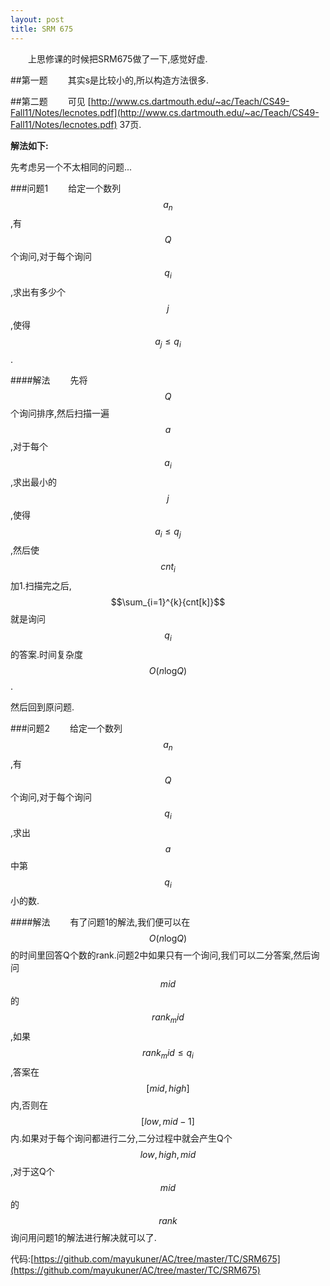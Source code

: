 ```yaml
---
layout: post
title: SRM 675
---
```


&emsp;&emsp;上思修课的时候把SRM675做了一下,感觉好虚.

##第一题
&emsp;&emsp;其实s是比较小的,所以构造方法很多.

##第二题
&emsp;&emsp;可见 [http://www.cs.dartmouth.edu/~ac/Teach/CS49-Fall11/Notes/lecnotes.pdf](http://www.cs.dartmouth.edu/~ac/Teach/CS49-Fall11/Notes/lecnotes.pdf) 37页.

**解法如下:**

先考虑另一个不太相同的问题...

###问题1
&emsp;&emsp;给定一个数列$${a_n}$$,有$$Q$$个询问,对于每个询问$$q_i$$,求出有多少个$$j$$,使得$$a_j \leq q_i$$.

####解法
&emsp;&emsp;先将$$Q$$个询问排序,然后扫描一遍$$a$$,对于每个$$a_i$$,求出最小的$$j$$,使得$$a_i \leq q_j$$,然后使$$cnt_i$$加1.扫描完之后,$$\sum_{i=1}^{k}{cnt[k]}$$就是询问$$q_i$$的答案.时间复杂度$$O(n\log_{} Q)$$.

然后回到原问题.

###问题2
&emsp;&emsp;给定一个数列$${a_n}$$,有$$Q$$个询问,对于每个询问$$q_i$$,求出$$a$$中第$$q_i$$小的数.

####解法
&emsp;&emsp;有了问题1的解法,我们便可以在$$O(n \log_{} Q)$$的时间里回答Q个数的rank.问题2中如果只有一个询问,我们可以二分答案,然后询问$$mid$$的$$rank_mid$$,如果$$rank_mid \leq q_i$$,答案在$$[mid,high]$$内,否则在$$[low,mid-1]$$内.如果对于每个询问都进行二分,二分过程中就会产生Q个$$low,high,mid$$,对于这Q个$$mid$$的$$rank$$询问用问题1的解法进行解决就可以了.

代码:[https://github.com/mayukuner/AC/tree/master/TC/SRM675](https://github.com/mayukuner/AC/tree/master/TC/SRM675)
